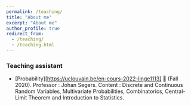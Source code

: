 ```yaml
---
permalink: /teaching/
title: "About me"
excerpt: "About me"
author_profile: true
redirect_from: 
  - /teaching/
  - /teaching.html
---
```


### Teaching assistant

- [Probability][https://uclouvain.be/en-cours-2022-linge1113] 🎲 (Fall 2020). Professor : Johan Segers. Content : Discrete and Continuous Random Variables, 
  Multivariate Probabilities, Combinatorics, Central-Limit Theorem and Introduction to Statistics.
